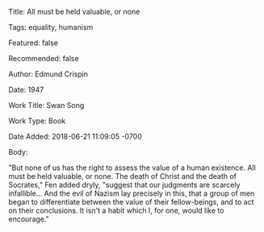 Title:  All must be held valuable, or none

Tags:   equality, humanism

Featured: false

Recommended: false

Author: Edmund Crispin

Date:   1947

Work Title: Swan Song

Work Type: Book

Date Added: 2018-06-21 11:09:05 -0700

Body: 

"But none of us has the right to assess the value of a human existence. All must be held valuable, or none. The death of Christ and the death of Socrates," Fen added dryly, "suggest that our judgments are scarcely infallible... And the evil of Nazism lay precisely in this, that a group of men began to differentiate between the value of their fellow-beings, and to act on their conclusions. It isn't a habit which I, for one, would like to encourage."

